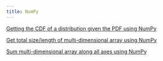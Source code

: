 ```yaml
---
title: NumPy
---
```


[Getting the CDF of a distribution given the PDF using NumPy](cdf-distribution-from-pdf)

[](convert-ndarray-with-dates-to-pandas-series-with-timestamps)

[Get total size/length of multi-dimensional array using NumPy](get-total-size-of-multi-dimensional-array)

[Sum multi-dimensional array along all axes using NumPy](sum-all-items-in-multi-dimensional-array)
